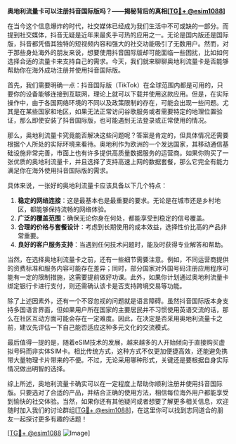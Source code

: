 **奥地利流量卡可以注册抖音国际版吗？——揭秘背后的真相[[TG💪+ @esim1088](https://t.me/s/esim1088)]**

在当今这个信息爆炸的时代，社交媒体已经成为我们生活中不可或缺的一部分。而提到社交媒体，抖音无疑是近年来最炙手可热的应用之一。无论是国内版还是国际版，抖音都凭借其独特的短视频内容和强大的社交功能吸引了无数用户。然而，对于那些身处海外的朋友来说，想要使用抖音国际版却可能面临一些困扰，比如如何选择合适的流量卡来支持自己的需求。今天，我们就来聊聊奥地利流量卡是否能够帮助你在海外成功注册并使用抖音国际版。

首先，我们需要明确一点：抖音国际版（TikTok）在全球范围内都是可用的，只要你的设备能够连接到互联网，理论上就可以下载并使用这款应用。但是，在实际操作中，由于各国网络环境的不同以及政策限制的存在，可能会出现一些问题。尤其是在某些国家和地区，如果无法正常访问谷歌服务或者需要特定的地理位置验证，那么即使安装了抖音国际版，也可能遇到无法登录或正常使用的情况。

那么，奥地利流量卡究竟能否解决这些问题呢？答案是肯定的，但具体情况还需要根据个人所处的实际环境来看待。奥地利作为欧洲的一个发达国家，其移动通信基础设施非常完善，市面上也有许多提供高质量数据服务的运营商。如果你购买了一张优质的奥地利流量卡，并且选择了支持高速上网的数据套餐，那么它完全有能力满足你在海外使用抖音国际版的需求。

具体来说，一张好的奥地利流量卡应该具备以下几个特点：
1. **稳定的网络连接**：这是最基本也是最重要的要求。无论是在城市还是乡村地区，都能够保持流畅的网络体验。
2. **广泛的覆盖范围**：确保无论你身在何处，都能享受到稳定的信号覆盖。
3. **合理的价格与套餐设计**：考虑到长期使用的成本效益，选择性价比高的产品非常重要。
4. **良好的客户服务支持**：当遇到任何技术问题时，能及时获得专业解答和帮助。

当然，在选择奥地利流量卡之前，还有一些细节需要注意。例如，不同运营商提供的资费标准和服务内容可能存在差异；同时，部分国家对外国号码注册应用程序可能有一定的限制措施，这需要提前做好功课。此外，如果你计划通过奥地利流量卡绑定银行卡进行支付，则还需确认该卡是否支持跨境交易等功能。

除了上述因素外，还有一个不容忽视的问题就是语言障碍。虽然抖音国际版本身支持多国语言界面，但如果用户所在国家的主要居民并不习惯使用英语交流的话，那么在社区互动方面可能会存在一定难度。因此，在决定是否采用奥地利流量卡之前，建议先评估一下自己能否适应这种多元文化的交流模式。

最后值得一提的是，随着eSIM技术的发展，越来越多的人开始倾向于直接购买虚拟号码而非实体SIM卡。相比传统方式，这种方式不仅更加便捷高效，还能避免携带大量物理卡片带来的不便。不过，无论采用哪种形式，关键还是要根据自身实际情况做出明智的选择。

综上所述，奥地利流量卡确实可以在一定程度上帮助你顺利注册并使用抖音国际版。只要选对了合适的产品，并结合正确的使用方法，相信每位海外用户都能享受到愉快的社交体验。当然，如果你还有其他疑问或者想要了解更多相关信息，欢迎随时加入我们的讨论群组[[TG💪+ @esim1088](https://t.me/s/esim1088)]，在这里你可以找到志同道合的朋友一起探讨更多有趣的话题！

[[TG💪+ @esim1088](https://t.me/s/esim1088) ![Image](https://i.postimg.cc/4NQfJmqS/Snipaste-2025-05-13-00-14-12.png)]